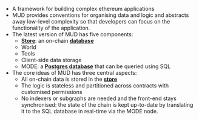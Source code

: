 - A framework for building complex ethereum applications 
- MUD provides conventions for organising data and logic and abstracts away low-level complexity so that developers can focus on the functionality of the application. 
- The latest version of MUD has five components:
	- **[Store](../notes/Store)**: an on-chain **[database](../notes/database)**
	- World
	- Tools
	- Client-side data storage 
	- MODE: a **[Postgres database](../notes/Postgres_database)** that can be queried using SQL 
- The core ideas of MUD has three central aspects:
	- All on-chain data is stored in the **[store](../notes/store)** 
	- The logic is stateless and partitioned across contracts with customised permissions 
	- No indexers or subgraphs are needed and the front-end stays synchronised: the state of the chain is kept up-to-date by translating it to the SQL database in real-time via the MODE node. 
